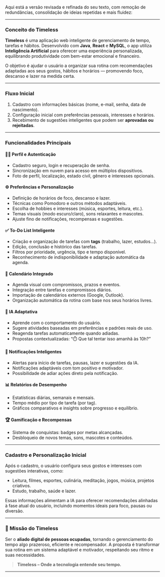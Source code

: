 Aqui está a versão revisada e refinada do seu texto, com remoção de redundâncias, consolidação de ideias repetidas e mais fluidez:

---

### **Conceito do Timeless**

**Timeless** é uma aplicação web inteligente de gerenciamento de tempo, tarefas e hábitos. Desenvolvido com **Java**, **React** e **MySQL**, o app utiliza **Inteligência Artificial** para oferecer uma experiência personalizada, equilibrando produtividade com bem-estar emocional e financeiro.

O objetivo é ajudar o usuário a organizar sua rotina com recomendações adaptadas aos seus gostos, hábitos e horários — promovendo foco, descanso e lazer na medida certa.

---

### **Fluxo Inicial**

1. Cadastro com informações básicas (nome, e-mail, senha, data de nascimento).
2. Configuração inicial com preferências pessoais, interesses e horários.
3. Recebimento de sugestões inteligentes que podem ser **aprovadas ou rejeitadas**.

---

### **Funcionalidades Principais**

#### 🧑‍💼 **Perfil e Autenticação**

* Cadastro seguro, login e recuperação de senha.
* Sincronização em nuvem para acesso em múltiplos dispositivos.
* Foto de perfil, localização, estado civil, gênero e interesses opcionais.

#### ⚙️ **Preferências e Personalização**

* Definição de horários de foco, descanso e lazer.
* Técnicas como Pomodoro e outros métodos adaptáveis.
* Escolha de hobbies e interesses (música, esportes, leitura, etc.).
* Temas visuais (modo escuro/claro), sons relaxantes e mascotes.
* Ajuste fino de notificações, recompensas e sugestões.

#### ✅ **To-Do List Inteligente**

* Criação e organização de tarefas com **tags** (trabalho, lazer, estudos...).
* Edição, conclusão e histórico das tarefas.
* Filtros por prioridade, urgência, tipo e tempo disponível.
* Reconhecimento de indisponibilidade e adaptação automática da agenda.

#### 📅 **Calendário Integrado**

* Agenda visual com compromissos, prazos e eventos.
* Integração entre tarefas e compromissos diários.
* Importação de calendários externos (Google, Outlook).
* Organização automática da rotina com base nos seus horários livres.

#### 🧠 **IA Adaptativa**

* Aprende com o comportamento do usuário.
* Sugere atividades baseadas em preferências e padrões reais de uso.
* Reagenda tarefas automaticamente quando adiadas.
* Propostas contextualizadas: “⏱️ Que tal tentar isso amanhã às 10h?”

#### 🔔 **Notificações Inteligentes**

* Alertas para início de tarefas, pausas, lazer e sugestões da IA.
* Notificações adaptáveis com tom positivo e motivador.
* Possibilidade de adiar ações direto pela notificação.

#### 📊 **Relatórios de Desempenho**

* Estatísticas diárias, semanais e mensais.
* Tempo médio por tipo de tarefa (por tag).
* Gráficos comparativos e insights sobre progresso e equilíbrio.

#### 🏆 **Gamificação e Recompensas**

* Sistema de conquistas: badges por metas alcançadas.
* Desbloqueio de novos temas, sons, mascotes e conteúdos.

---

### **Cadastro e Personalização Inicial**

Após o cadastro, o usuário configura seus gostos e interesses com sugestões interativas, como:

* Leitura, filmes, esportes, culinária, meditação, jogos, música, projetos criativos.
* Estudo, trabalho, saúde e lazer.

Essas informações alimentam a IA para oferecer recomendações alinhadas à fase atual do usuário, incluindo momentos ideais para foco, pausas ou diversão.

---

### 🎯 **Missão do Timeless**

Ser o **aliado digital de pessoas ocupadas**, tornando o gerenciamento do tempo algo prazeroso, eficiente e recompensador. A proposta é transformar sua rotina em um sistema adaptável e motivador, respeitando seu ritmo e suas necessidades.

> **Timeless – Onde a tecnologia entende seu tempo.**

---